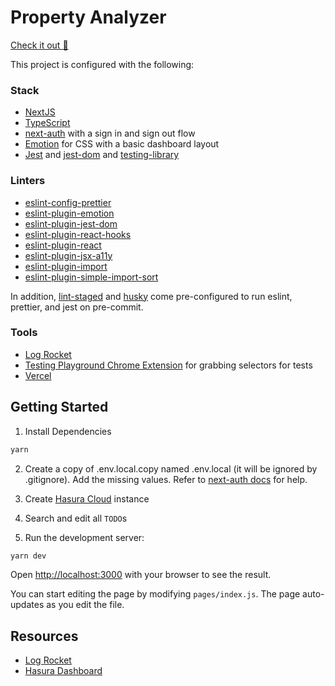 # Property Analyzer
[Check it out 🚀](https://property-analyzer.vercel.app/)


This project is configured with the following:
### Stack
* [NextJS](https://nextjs.org/docs/getting-started)
* [TypeScript](https://www.typescriptlang.org/docs)
* [next-auth](https://next-auth.js.org/getting-started/example) with a sign in and sign out flow
* [Emotion](https://emotion.sh/docs/introduction) for CSS with a basic dashboard layout
* [Jest](https://jestjs.io/docs/en/getting-started) and [jest-dom](https://github.com/testing-library/jest-dom) and [testing-library](https://testing-library.com/docs/react-testing-library/example-intro)

### Linters
* [eslint-config-prettier](https://www.npmjs.com/package/eslint-config-prettier)
* [eslint-plugin-emotion](https://emotion.sh/docs/eslint-plugin-emotion)
* [eslint-plugin-jest-dom](https://github.com/testing-library/eslint-plugin-jest-dom)
* [eslint-plugin-react-hooks](https://www.npmjs.com/package/eslint-plugin-react-hooks)
* [eslint-plugin-react](https://www.npmjs.com/package/eslint-plugin-react)
* [eslint-plugin-jsx-a11y](https://www.npmjs.com/package/eslint-plugin-jsx-a11y)
* [eslint-plugin-import](https://github.com/benmosher/eslint-plugin-import/)
* [eslint-plugin-simple-import-sort](https://github.com/lydell/eslint-plugin-simple-import-sort)

In addition, [lint-staged](https://github.com/okonet/lint-staged) and [husky](https://www.npmjs.com/package/husky) come pre-configured to run eslint, prettier, and jest on pre-commit.

### Tools
* [Log Rocket](https://app.logrocket.com/)
* [Testing Playground Chrome Extension](https://chrome.google.com/webstore/detail/testing-playground/hejbmebodbijjdhflfknehhcgaklhano?hl=en) for grabbing selectors for tests
* [Vercel](https://vercel.com/tylerbecks/property-analyzer)

## Getting Started

1. Install Dependencies
```bash
yarn
```

2. Create a copy of .env.local.copy named .env.local (it will be ignored by .gitignore). Add the missing values.  Refer to [next-auth docs](https://next-auth.js.org/providers/google) for help.

3. Create [Hasura Cloud](https://hasura.io/docs/1.0/graphql/cloud/getting-started/index.html#cloud-getting-started) instance

4. Search and edit all `TODO`s

5. Run the development server:

```bash
yarn dev
```

Open [http://localhost:3000](http://localhost:3000) with your browser to see the result.

You can start editing the page by modifying `pages/index.js`. The page auto-updates as you edit the file.

## Resources
* [Log Rocket](https://app.logrocket.com/mg0tep/scaffolding/)
* [Hasura Dashboard](https://cloud.hasura.io/projects)
